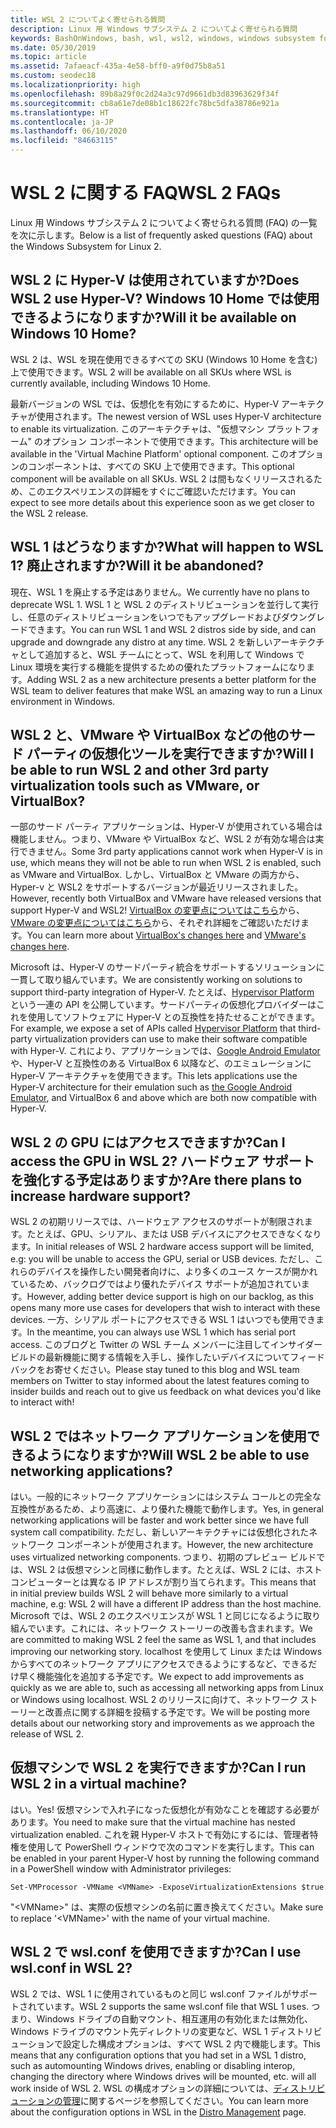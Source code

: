 ```yaml
---
title: WSL 2 についてよく寄せられる質問
description: Linux 用 Windows サブシステム 2 についてよく寄せられる質問
keywords: BashOnWindows, bash, wsl, wsl2, windows, windows subsystem for linux, windowssubsystem, ubuntu, debian, suse, windows 10, インストール
ms.date: 05/30/2019
ms.topic: article
ms.assetid: 7afaeacf-435a-4e58-bff0-a9f0d75b8a51
ms.custom: seodec18
ms.localizationpriority: high
ms.openlocfilehash: 89b8a29f0c2d24a3c97d9661db3d83963629f34f
ms.sourcegitcommit: cb8a61e7de08b1c18622fc78bc5dfa38786e921a
ms.translationtype: HT
ms.contentlocale: ja-JP
ms.lasthandoff: 06/10/2020
ms.locfileid: "84663115"
---
```

# <a name="wsl-2-faqs"></a><span data-ttu-id="7cbc9-104">WSL 2 に関する FAQ</span><span class="sxs-lookup"><span data-stu-id="7cbc9-104">WSL 2 FAQs</span></span>

<span data-ttu-id="7cbc9-105">Linux 用 Windows サブシステム 2 についてよく寄せられる質問 (FAQ) の一覧を次に示します。</span><span class="sxs-lookup"><span data-stu-id="7cbc9-105">Below is a list of frequently asked questions (FAQ) about the Windows Subsystem for Linux 2.</span></span>

## <a name="does-wsl-2-use-hyper-v-will-it-be-available-on-windows-10-home"></a><span data-ttu-id="7cbc9-106">WSL 2 に Hyper-V は使用されていますか?</span><span class="sxs-lookup"><span data-stu-id="7cbc9-106">Does WSL 2 use Hyper-V?</span></span> <span data-ttu-id="7cbc9-107">Windows 10 Home では使用できるようになりますか?</span><span class="sxs-lookup"><span data-stu-id="7cbc9-107">Will it be available on Windows 10 Home?</span></span>

<span data-ttu-id="7cbc9-108">WSL 2 は、WSL を現在使用できるすべての SKU (Windows 10 Home を含む) 上で使用できます。</span><span class="sxs-lookup"><span data-stu-id="7cbc9-108">WSL 2 will be available on all SKUs where WSL is currently available, including Windows 10 Home.</span></span>

<span data-ttu-id="7cbc9-109">最新バージョンの WSL では、仮想化を有効にするために、Hyper-V アーキテクチャが使用されます。</span><span class="sxs-lookup"><span data-stu-id="7cbc9-109">The newest version of WSL uses Hyper-V architecture to enable its virtualization.</span></span> <span data-ttu-id="7cbc9-110">このアーキテクチャは、"仮想マシン プラットフォーム" のオプション コンポーネントで使用できます。</span><span class="sxs-lookup"><span data-stu-id="7cbc9-110">This architecture will be available in the 'Virtual Machine Platform' optional component.</span></span> <span data-ttu-id="7cbc9-111">このオプションのコンポーネントは、すべての SKU 上で使用できます。</span><span class="sxs-lookup"><span data-stu-id="7cbc9-111">This optional component will be available on all SKUs.</span></span> <span data-ttu-id="7cbc9-112">WSL 2 は間もなくリリースされるため、このエクスペリエンスの詳細をすぐにご確認いただけます。</span><span class="sxs-lookup"><span data-stu-id="7cbc9-112">You can expect to see more details about this experience soon as we get closer to the WSL 2 release.</span></span>

## <a name="what-will-happen-to-wsl-1-will-it-be-abandoned"></a><span data-ttu-id="7cbc9-113">WSL 1 はどうなりますか?</span><span class="sxs-lookup"><span data-stu-id="7cbc9-113">What will happen to WSL 1?</span></span> <span data-ttu-id="7cbc9-114">廃止されますか?</span><span class="sxs-lookup"><span data-stu-id="7cbc9-114">Will it be abandoned?</span></span>

<span data-ttu-id="7cbc9-115">現在、WSL 1 を廃止する予定はありません。</span><span class="sxs-lookup"><span data-stu-id="7cbc9-115">We currently have no plans to deprecate WSL 1.</span></span> <span data-ttu-id="7cbc9-116">WSL 1 と WSL 2 のディストリビューションを並行して実行し、任意のディストリビューションをいつでもアップグレードおよびダウングレードできます。</span><span class="sxs-lookup"><span data-stu-id="7cbc9-116">You can run WSL 1 and WSL 2 distros side by side, and can upgrade and downgrade any distro at any time.</span></span> <span data-ttu-id="7cbc9-117">WSL 2 を新しいアーキテクチャとして追加すると、WSL チームにとって、WSL を利用して Windows で Linux 環境を実行する機能を提供するための優れたプラットフォームになります。</span><span class="sxs-lookup"><span data-stu-id="7cbc9-117">Adding WSL 2 as a new architecture presents a better platform for the WSL team to deliver features that make WSL an amazing way to run a Linux environment in Windows.</span></span>

## <a name="will-i-be-able-to-run-wsl-2-and-other-3rd-party-virtualization-tools-such-as-vmware-or-virtualbox"></a><span data-ttu-id="7cbc9-118">WSL 2 と、VMware や VirtualBox などの他のサード パーティの仮想化ツールを実行できますか?</span><span class="sxs-lookup"><span data-stu-id="7cbc9-118">Will I be able to run WSL 2 and other 3rd party virtualization tools such as VMware, or VirtualBox?</span></span>

<span data-ttu-id="7cbc9-119">一部のサード パーティ アプリケーションは、Hyper-V が使用されている場合は機能しません。つまり、VMware や VirtualBox など、WSL 2 が有効な場合は実行できません。</span><span class="sxs-lookup"><span data-stu-id="7cbc9-119">Some 3rd party applications cannot work when Hyper-V is in use, which means they will not be able to run when WSL 2 is enabled, such as VMware and VirtualBox.</span></span> <span data-ttu-id="7cbc9-120">しかし、VirtualBox と VMware の両方から、Hyper-v と WSL2 をサポートするバージョンが最近リリースされました。</span><span class="sxs-lookup"><span data-stu-id="7cbc9-120">However, recently both VirtualBox and VMware have released versions that support Hyper-V and WSL2!</span></span> <span data-ttu-id="7cbc9-121">[VirtualBox の変更点についてはこちら][1]から、[VMware の変更点についてはこちら][4]から、それぞれ詳細をご確認いただけます。</span><span class="sxs-lookup"><span data-stu-id="7cbc9-121">You can learn more about [VirtualBox's changes here][1] and [VMware's changes here][4].</span></span>

<span data-ttu-id="7cbc9-122">Microsoft は、Hyper-V のサードパーティ統合をサポートするソリューションに一貫して取り組んでいます。</span><span class="sxs-lookup"><span data-stu-id="7cbc9-122">We are consistently working on solutions to support third-party integration of Hyper-V.</span></span> <span data-ttu-id="7cbc9-123">たとえば、[Hypervisor Platform][2] という一連の API を公開しています。サードパーティの仮想化プロバイダーはこれを使用してソフトウェアに Hyper-V との互換性を持たせることができます。</span><span class="sxs-lookup"><span data-stu-id="7cbc9-123">For example, we expose a set of APIs called [Hypervisor Platform][2] that third-party virtualization providers can use to make their software compatible with Hyper-V.</span></span> <span data-ttu-id="7cbc9-124">これにより、アプリケーションでは、[Google Android Emulator][3] や、Hyper-V と互換性のある VirtualBox 6 以降など、のエミュレーションに Hyper-V アーキテクチャを使用できます。</span><span class="sxs-lookup"><span data-stu-id="7cbc9-124">This lets applications use the Hyper-V architecture for their emulation such as [the Google Android Emulator][3], and VirtualBox 6 and above which are both now compatible with Hyper-V.</span></span>

## <a name="can-i-access-the-gpu-in-wsl-2-are-there-plans-to-increase-hardware-support"></a><span data-ttu-id="7cbc9-125">WSL 2 の GPU にはアクセスできますか?</span><span class="sxs-lookup"><span data-stu-id="7cbc9-125">Can I access the GPU in WSL 2?</span></span> <span data-ttu-id="7cbc9-126">ハードウェア サポートを強化する予定はありますか?</span><span class="sxs-lookup"><span data-stu-id="7cbc9-126">Are there plans to increase hardware support?</span></span>

<span data-ttu-id="7cbc9-127">WSL 2 の初期リリースでは、ハードウェア アクセスのサポートが制限されます。たとえば、GPU、シリアル、または USB デバイスにアクセスできなくなります。</span><span class="sxs-lookup"><span data-stu-id="7cbc9-127">In initial releases of WSL 2 hardware access support will be limited, e.g: you will be unable to access the GPU, serial or USB devices.</span></span> <span data-ttu-id="7cbc9-128">ただし、これらのデバイスを操作したい開発者向けに、より多くのユース ケースが開かれているため、バックログではより優れたデバイス サポートが追加されています。</span><span class="sxs-lookup"><span data-stu-id="7cbc9-128">However, adding better device support is high on our backlog, as this opens many more use cases for developers that wish to interact with these devices.</span></span> <span data-ttu-id="7cbc9-129">一方、シリアル ポートにアクセスできる WSL 1 はいつでも使用できます。</span><span class="sxs-lookup"><span data-stu-id="7cbc9-129">In the meantime, you can always use WSL 1 which has serial port access.</span></span> <span data-ttu-id="7cbc9-130">このブログと Twitter の WSL チーム メンバーに注目してインサイダー ビルドの最新機能に関する情報を入手し、操作したいデバイスについてフィードバックをお寄せください。</span><span class="sxs-lookup"><span data-stu-id="7cbc9-130">Please stay tuned to this blog and WSL team members on Twitter to stay informed about the latest features coming to insider builds and reach out to give us feedback on what devices you'd like to interact with!</span></span>

## <a name="will-wsl-2-be-able-to-use-networking-applications"></a><span data-ttu-id="7cbc9-131">WSL 2 ではネットワーク アプリケーションを使用できるようになりますか?</span><span class="sxs-lookup"><span data-stu-id="7cbc9-131">Will WSL 2 be able to use networking applications?</span></span>

<span data-ttu-id="7cbc9-132">はい。一般的にネットワーク アプリケーションにはシステム コールとの完全な互換性があるため、より高速に、より優れた機能で動作します。</span><span class="sxs-lookup"><span data-stu-id="7cbc9-132">Yes, in general networking applications will be faster and work better since we have full system call compatibility.</span></span> <span data-ttu-id="7cbc9-133">ただし、新しいアーキテクチャには仮想化されたネットワーク コンポーネントが使用されます。</span><span class="sxs-lookup"><span data-stu-id="7cbc9-133">However, the new architecture uses virtualized networking components.</span></span> <span data-ttu-id="7cbc9-134">つまり、初期のプレビュー ビルドでは、WSL 2 は仮想マシンと同様に動作します。たとえば、WSL 2 には、ホスト コンピューターとは異なる IP アドレスが割り当てられます。</span><span class="sxs-lookup"><span data-stu-id="7cbc9-134">This means that in initial preview builds WSL 2 will behave more similarly to a virtual machine, e.g: WSL 2 will have a different IP address than the host machine.</span></span> <span data-ttu-id="7cbc9-135">Microsoft では、WSL 2 のエクスペリエンスが WSL 1 と同じになるように取り組んでいます。これには、ネットワーク ストーリーの改善も含まれます。</span><span class="sxs-lookup"><span data-stu-id="7cbc9-135">We are committed to making WSL 2 feel the same as WSL 1, and that includes improving our networking story.</span></span> <span data-ttu-id="7cbc9-136">localhost を使用して Linux または Windows からすべてのネットワーク アプリにアクセスできるようにするなど、できるだけ早く機能強化を追加する予定です。</span><span class="sxs-lookup"><span data-stu-id="7cbc9-136">We expect to add improvements as quickly as we are able to, such as accessing all networking apps from Linux or Windows using localhost.</span></span> <span data-ttu-id="7cbc9-137">WSL 2 のリリースに向けて、ネットワーク ストーリーと改善点に関する詳細を投稿する予定です。</span><span class="sxs-lookup"><span data-stu-id="7cbc9-137">We will be posting more details about our networking story and improvements as we approach the release of WSL 2.</span></span>

## <a name="can-i-run-wsl-2-in-a-virtual-machine"></a><span data-ttu-id="7cbc9-138">仮想マシンで WSL 2 を実行できますか?</span><span class="sxs-lookup"><span data-stu-id="7cbc9-138">Can I run WSL 2 in a virtual machine?</span></span>

<span data-ttu-id="7cbc9-139">はい。</span><span class="sxs-lookup"><span data-stu-id="7cbc9-139">Yes!</span></span> <span data-ttu-id="7cbc9-140">仮想マシンで入れ子になった仮想化が有効なことを確認する必要があります。</span><span class="sxs-lookup"><span data-stu-id="7cbc9-140">You need to make sure that the virtual machine has nested virtualization enabled.</span></span> <span data-ttu-id="7cbc9-141">これを親 Hyper-V ホストで有効にするには、管理者特権を使用して PowerShell ウィンドウで次のコマンドを実行します。</span><span class="sxs-lookup"><span data-stu-id="7cbc9-141">This can be enabled in your parent Hyper-V host by running the following command in a PowerShell window with Administrator privileges:</span></span>

`Set-VMProcessor -VMName <VMName> -ExposeVirtualizationExtensions $true`

<span data-ttu-id="7cbc9-142">"&lt;VMName&gt;" は、実際の仮想マシンの名前に置き換えてください。</span><span class="sxs-lookup"><span data-stu-id="7cbc9-142">Make sure to replace '&lt;VMName&gt;' with the name of your virtual machine.</span></span>

## <a name="can-i-use-wslconf-in-wsl-2"></a><span data-ttu-id="7cbc9-143">WSL 2 で wsl.conf を使用できますか?</span><span class="sxs-lookup"><span data-stu-id="7cbc9-143">Can I use wsl.conf in WSL 2?</span></span>

<span data-ttu-id="7cbc9-144">WSL 2 では、WSL 1 に使用されているものと同じ wsl.conf ファイルがサポートされています。</span><span class="sxs-lookup"><span data-stu-id="7cbc9-144">WSL 2 supports the same wsl.conf file that WSL 1 uses.</span></span> <span data-ttu-id="7cbc9-145">つまり、Windows ドライブの自動マウント、相互運用の有効化または無効化、Windows ドライブのマウント先ディレクトリの変更など、WSL 1 ディストリビューションで設定した構成オプションは、すべて WSL 2 内で機能します。</span><span class="sxs-lookup"><span data-stu-id="7cbc9-145">This means that any configuration options that you had set in a WSL 1 distro, such as automounting Windows drives, enabling or disabling interop, changing the directory where Windows drives will be mounted, etc. will all work inside of WSL 2.</span></span> <span data-ttu-id="7cbc9-146">WSL の構成オプションの詳細については、[ディストリビューションの管理](./wsl-config.md)に関するページを参照してください。</span><span class="sxs-lookup"><span data-stu-id="7cbc9-146">You can learn more about the configuration options in WSL in the [Distro Management](./wsl-config.md) page.</span></span>

 [1]: https://www.virtualbox.org/wiki/Changelog-6.0
 [2]: https://docs.microsoft.com/virtualization/api/
 [3]: https://devblogs.microsoft.com/visualstudio/hyper-v-android-emulator-support/
 [4]: https://blogs.vmware.com/workstation/2020/01/vmware-workstation-tech-preview-20h1.html
